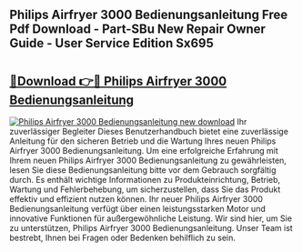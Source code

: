 ## Philips Airfryer 3000 Bedienungsanleitung Free Pdf Download - Part-SBu New Repair Owner Guide - User Service Edition Sx695

# <h2><a href="http://df3yvx.blite.top/?on=Philips+Airfryer+3000+Bedienungsanleitung">🔗Download 👉🔴 Philips Airfryer 3000 Bedienungsanleitung</a></h2>

[![Philips Airfryer 3000 Bedienungsanleitung new download](https://i.imgur.com/lujVjoI.png)](http://df3yvx.blite.top/?on=Philips+Airfryer+3000+Bedienungsanleitung)
Ihr zuverlässiger Begleiter Dieses Benutzerhandbuch bietet eine zuverlässige Anleitung für den sicheren Betrieb und die Wartung Ihres neuen Philips Airfryer 3000 Bedienungsanleitung. Um eine erfolgreiche Erfahrung mit Ihrem neuen Philips Airfryer 3000 Bedienungsanleitung zu gewährleisten, lesen Sie diese Bedienungsanleitung bitte vor dem Gebrauch sorgfältig durch. Es enthält wichtige Informationen zu Produkteinrichtung, Betrieb, Wartung und Fehlerbehebung, um sicherzustellen, dass Sie das Produkt effektiv und effizient nutzen können. Ihr neuer Philips Airfryer 3000 Bedienungsanleitung verfügt über einen leistungsstarken Motor und innovative Funktionen für außergewöhnliche Leistung. Wir sind hier, um Sie zu unterstützen, Philips Airfryer 3000 Bedienungsanleitung. Unser Team ist bestrebt, Ihnen bei Fragen oder Bedenken behilflich zu sein.
